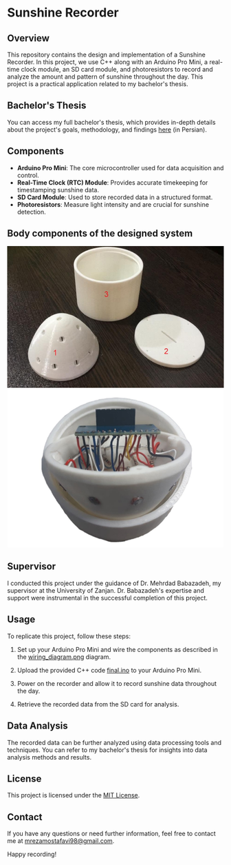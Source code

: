 # Sunshine Recorder

## Overview
This repository contains the design and implementation of a Sunshine Recorder. In this project, we use C++ along with an Arduino Pro Mini, a real-time clock module, an SD card module, and photoresistors to record and analyze the amount and pattern of sunshine throughout the day. This project is a practical application related to my bachelor's thesis.

## Bachelor's Thesis
You can access my full bachelor's thesis, which provides in-depth details about the project's goals, methodology, and findings [here](Bachelor's-thesis-Mostafavi.pdf) (in Persian).

## Components
- **Arduino Pro Mini**: The core microcontroller used for data acquisition and control.
- **Real-Time Clock (RTC) Module**: Provides accurate timekeeping for timestamping sunshine data.
- **SD Card Module**: Used to store recorded data in a structured format.
- **Photoresistors**: Measure light intensity and are crucial for sunshine detection.

## Body components of the designed system
![componenets](components.png)
![componenets2](components2.png)

## Supervisor
I conducted this project under the guidance of Dr. Mehrdad Babazadeh, my supervisor at the University of Zanjan. Dr. Babazadeh's expertise and support were instrumental in the successful completion of this project.

## Usage
To replicate this project, follow these steps:

1. Set up your Arduino Pro Mini and wire the components as described in the [wiring_diagram.png](wiring_diagram.png) diagram.

2. Upload the provided C++ code [final.ino](final.ino) to your Arduino Pro Mini.

3. Power on the recorder and allow it to record sunshine data throughout the day.

4. Retrieve the recorded data from the SD card for analysis.

## Data Analysis
The recorded data can be further analyzed using data processing tools and techniques. You can refer to my bachelor's thesis for insights into data analysis methods and results.

## License
This project is licensed under the [MIT License](LICENSE).

## Contact
If you have any questions or need further information, feel free to contact me at [mrezamostafavi98@gmail.com](mailto:mrezamostafavi98@gmail.com).

Happy recording!
